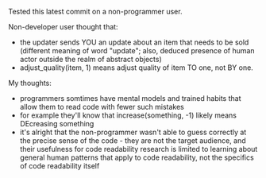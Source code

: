 Tested this latest commit on a non-programmer user.  

Non-developer user thought that:  
- the updater sends YOU an update about an item that needs to be sold (different meaning of word "update"; also, deduced presence of human actor outside the realm of abstract objects)
- adjust_quality(item, 1) means adjust quality of item TO one, not BY one.

My thoughts:
- programmers somtimes have mental models and trained habits that allow them to read code with fewer such mistakes
- for example they'll know that increase(something, -1) likely means DEcreasing something
- it's alright that the non-programmer wasn't able to guess correctly at the precise sense of the code - they are not the target audience, and their usefulness for code readability research is limited to learning about general human patterns that apply to code readability, not the specifics of code readability itself


